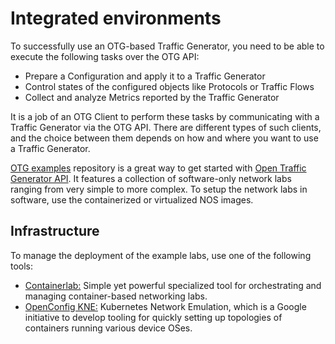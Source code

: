 # Integrated environments

To successfully use an OTG-based Traffic Generator, you need to be able to execute the following tasks over the OTG API:

* Prepare a Configuration and apply it to a Traffic Generator
* Control states of the configured objects like Protocols or Traffic Flows
* Collect and analyze Metrics reported by the Traffic Generator
  
It is a job of an OTG Client to perform these tasks by communicating with a Traffic Generator via the OTG API. There are different types of such clients, and the choice between them depends on how and where you want to use a Traffic Generator.

[OTG examples](https://github.com/open-traffic-generator/otg-examples) repository is a great way to get started with [Open Traffic Generator API](https://otg.dev/). It features a collection of software-only network labs ranging from very simple to more complex. To setup the network labs in software, use the containerized or virtualized NOS images.

## Infrastructure

To manage the deployment of the example labs, use one of the following tools:

* [Containerlab:](deployments-containerlab.md) Simple yet powerful specialized tool for orchestrating and managing container-based networking labs.
* [OpenConfig KNE:](deployments-kne.md) Kubernetes Network Emulation, which is a Google initiative to develop tooling for quickly setting up topologies of containers running various device OSes.
